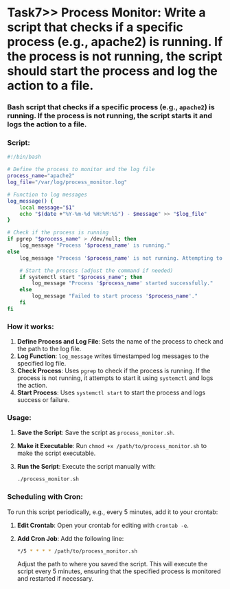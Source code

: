 # Task7>> Process Monitor: Write a script that checks if a specific process (e.g., apache2) is running. If the process is not running, the script should start the process and log the action to a file.

### Bash script that checks if a specific process (e.g., `apache2`) is running. If the process is not running, the script starts it and logs the action to a file.

### Script:

```bash
#!/bin/bash

# Define the process to monitor and the log file
process_name="apache2"
log_file="/var/log/process_monitor.log"

# Function to log messages
log_message() {
    local message="$1"
    echo "$(date +"%Y-%m-%d %H:%M:%S") - $message" >> "$log_file"
}

# Check if the process is running
if pgrep "$process_name" > /dev/null; then
    log_message "Process '$process_name' is running."
else
    log_message "Process '$process_name' is not running. Attempting to start it."

    # Start the process (adjust the command if needed)
    if systemctl start "$process_name"; then
        log_message "Process '$process_name' started successfully."
    else
        log_message "Failed to start process '$process_name'."
    fi
fi
```

### How it works:
1. **Define Process and Log File**: Sets the name of the process to check and the path to the log file.
2. **Log Function**: `log_message` writes timestamped log messages to the specified log file.
3. **Check Process**: Uses `pgrep` to check if the process is running. If the process is not running, it attempts to start it using `systemctl` and logs the action.
4. **Start Process**: Uses `systemctl start` to start the process and logs success or failure.

### Usage:
1. **Save the Script**: Save the script as `process_monitor.sh`.
2. **Make it Executable**: Run `chmod +x /path/to/process_monitor.sh` to make the script executable.
3. **Run the Script**: Execute the script manually with:

    ```bash
    ./process_monitor.sh
    ```

### Scheduling with Cron:
To run this script periodically, e.g., every 5 minutes, add it to your crontab:

1. **Edit Crontab**: Open your crontab for editing with `crontab -e`.
2. **Add Cron Job**: Add the following line:

    ```bash
    */5 * * * * /path/to/process_monitor.sh
    ```

    Adjust the path to where you saved the script. This will execute the script every 5 minutes, ensuring that the specified process is monitored and restarted if necessary.
